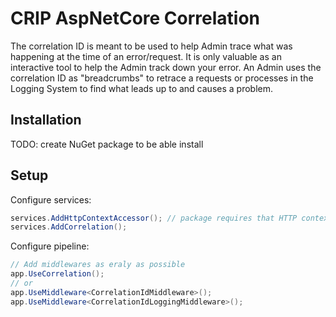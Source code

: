 # CRIP AspNetCore Correlation

The correlation ID is meant to be used to help Admin trace what was happening at the time of an error/request. It
is only valuable as an interactive tool to help the Admin track down your error. An Admin uses the correlation ID as
"breadcrumbs" to retrace a requests or processes in the Logging System to find what leads up to
and causes a problem.

## Installation

TODO: create NuGet package to be able install

## Setup

Configure services:

```csharp
services.AddHttpContextAccessor(); // package requires that HTTP context accessor is available
services.AddCorrelation();
```

Configure pipeline:

```csharp
// Add middlewares as eraly as possible
app.UseCorrelation();
// or
app.UseMiddleware<CorrelationIdMiddleware>();
app.UseMiddleware<CorrelationIdLoggingMiddleware>();
```
